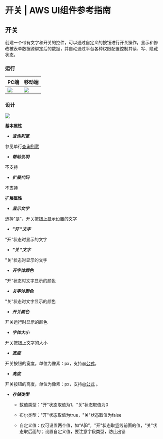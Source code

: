 # 开关 | AWS UI组件参考指南

## 开关

创建一个带有文字和开关的控件，可以通过自定义的按钮进行开关操作，显示和修改被表单数据源绑定后的数据，并自动通过平台各种权限配置控制其读、写、隐藏状态。

### 运行

PC端 | 移动端  
---|---  
![](https://docs.awspaas.com/reference-guide/aws-paas-ui-reference-guide/list/switchbuttonR1.png) | ![](https://docs.awspaas.com/reference-guide/aws-paas-ui-reference-guide/list/switchbuttonR1_m.png)  
  
### 设计

![](https://docs.awspaas.com/reference-guide/aws-paas-ui-reference-guide/list/switchbuttonD1.png)

**基本属性**

  * **_查询列宽_**

参见单行[查询列宽](<text.html#searchwidth>)

  * **_帮助说明_**

不支持

  * **_扩展代码_**

不支持

**扩展属性**

  * **_显示文字_**

选择"是"，开关按钮上显示设置的文字

  * **_"开 "文字_**

"开"状态时显示的文字

  * **_"关 "文字_**

"关"状态时显示的文字

  * **_开字体颜色_**

"开"状态时文字显示的颜色

  * **_关字体颜色_**

"关"状态时文字显示的颜色

  * **_开关颜色_**

开关运行时显示的颜色

  * **_字体大小_**

开关按钮上文字的大小

  * **_宽度_**

开关按钮的宽度，单位为像素：px，支持[@公式](<https://docs.awspaas.com/reference-guide/aws-paas-at-reference-guide/index.html>)。

  * **_高度_**

开关按钮的高度，单位为像素：px，支持[@公式](<https://docs.awspaas.com/reference-guide/aws-paas-at-reference-guide/index.html>) 。

  * **_存储类型_**

    * 数值类型："开"状态取值为1，"关"状态取值为0

    * 布尔类型："开"状态取值为true，"关"状态取值为false

    * 自定义值：仅可设置两个值，如“A|B”，"开"状态取竖线前面的值，"关"状 态取后面的；设置自定义值，要注意字段类型，防止出错